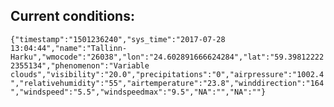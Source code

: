 ## Current conditions: 
 ``` {"timestamp":"1501236240","sys_time":"2017-07-28 13:04:44","name":"Tallinn-Harku","wmocode":"26038","lon":"24.602891666624284","lat":"59.398122222355134","phenomenon":"Variable clouds","visibility":"20.0","precipitations":"0","airpressure":"1002.4","relativehumidity":"55","airtemperature":"23.8","winddirection":"164","windspeed":"5.5","windspeedmax":"9.5","NA":"","NA":""} ```
